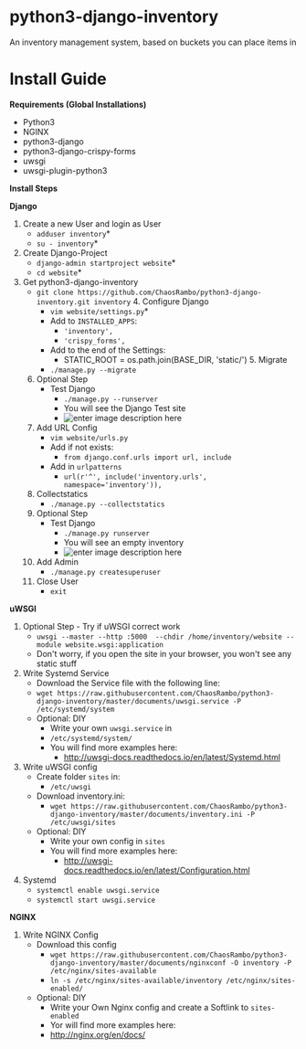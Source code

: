 # python3-django-inventory
An inventory management system, based on buckets you can place items in

# Install Guide
**Requirements (Global Installations)**
 - Python3
 - NGINX
 - python3-django
 - python3-django-crispy-forms
 - uwsgi
 - uwsgi-plugin-python3
 
 **Install Steps**

 **Django**
 1. Create a new User and login as User
	 - `adduser inventory`*
	 - `su - inventory`*
 2. Create Django-Project
	 - `django-admin startproject website`*
	 - `cd website`*
  3. Get python3-django-inventory
	  - `git clone https://github.com/ChaosRambo/python3-django-inventory.git inventory`
	4. Configure Django
		-  `vim website/settings.py`*
		- Add to `INSTALLED_APPS`:
			- `'inventory',`
			- `'crispy_forms',`
		- Add to the end of the Settings:
			- STATIC_ROOT = os.path.join(BASE_DIR, 'static/')
	5. Migrate
		- `./manage.py --migrate`
	 6. Optional Step
		 - Test Django
			 - `./manage.py --runserver`  
			 - You will see the Django Test site
			 - ![enter image description here](https://github.com/ChaosRambo/python3-django-inventory/blob/master/screenshots/django_testpage.jpeg?raw=true)
	 7. Add URL Config
		 - `vim website/urls.py`
		 - Add if not exists:
			 - `from django.conf.urls import url, include`
		 - Add in `urlpatterns`
			 - `url(r'^', include('inventory.urls', namespace='inventory')),`
	  8.  Collectstatics
		  - `./manage.py --collectstatics` 
	  9. Optional Step
		 - Test Django
			 - `./manage.py runserver`
			 - You will see an empty inventory
			 - ![enter image description here](https://github.com/ChaosRambo/python3-django-inventory/blob/master/screenshots/empty_inventory.jpeg?raw=true)
	 10. Add Admin
		 - `./manage.py createsuperuser` 
		11. Close User
			- `exit`

**uWSGI**
	 
1. Optional Step - Try if uWSGI correct work
	-  `uwsgi --master --http :5000  --chdir /home/inventory/website --module website.wsgi:application`
	- Don't worry, if you open the site in your browser, you won't see any static stuff
2. Write Systemd Service
	- Download the Service file with the following line:
	- `wget https://raw.githubusercontent.com/ChaosRambo/python3-django-inventory/master/documents/uwsgi.service -P /etc/systemd/system`
	- Optional: DIY
		- Write your own `uwsgi.service` in
		- `/etc/systemd/system/`
		- You will find more examples here:
			- http://uwsgi-docs.readthedocs.io/en/latest/Systemd.html
3. Write uWSGI config
	- Create folder `sites`  in:
		- `/etc/uwsgi`
	- Download inventory.ini:
		- `wget https://raw.githubusercontent.com/ChaosRambo/python3-django-inventory/master/documents/inventory.ini -P /etc/uwsgi/sites`
	- Optional: DIY
		- Write your own config in `sites`
		- You will find more examples here:
			- http://uwsgi-docs.readthedocs.io/en/latest/Configuration.html
4. Systemd
	- `systemctl enable uwsgi.service`
	- `systemctl start uwsgi.service` 

**NGINX**

1. Write NGINX Config
	- Download this config
		- `wget https://raw.githubusercontent.com/ChaosRambo/python3-django-inventory/master/documents/nginxconf -O inventory -P /etc/nginx/sites-available`
		- `ln -s /etc/nginx/sites-available/inventory /etc/nginx/sites-enabled/`
	- Optional: DIY
		- Write your Own Nginx config and create a Softlink to `sites-enabled`
		- Yor will find more examples here:
		- http://nginx.org/en/docs/
	

